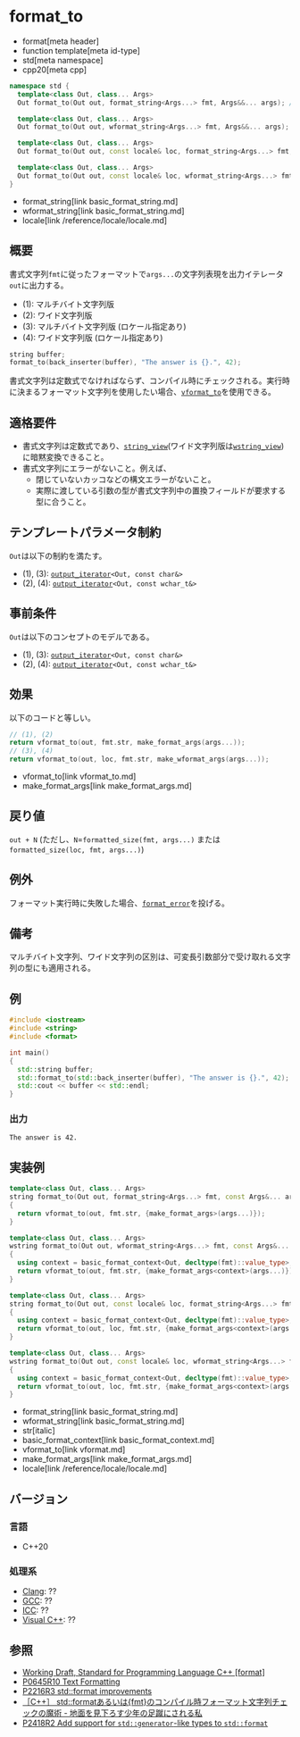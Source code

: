 # format_to

* format[meta header]
* function template[meta id-type]
* std[meta namespace]
* cpp20[meta cpp]

```cpp
namespace std {
  template<class Out, class... Args>
  Out format_to(Out out, format_string<Args...> fmt, Args&&... args); // (1)

  template<class Out, class... Args>
  Out format_to(Out out, wformat_string<Args...> fmt, Args&&... args); // (2)

  template<class Out, class... Args>
  Out format_to(Out out, const locale& loc, format_string<Args...> fmt, Args&&... args); // (3)

  template<class Out, class... Args>
  Out format_to(Out out, const locale& loc, wformat_string<Args...> fmt, Args&&... args); // (4)
}
```
* format_string[link basic_format_string.md]
* wformat_string[link basic_format_string.md]
* locale[link /reference/locale/locale.md]

## 概要

書式文字列`fmt`に従ったフォーマットで`args...`の文字列表現を出力イテレータ`out`に出力する。

* (1): マルチバイト文字列版
* (2): ワイド文字列版
* (3): マルチバイト文字列版 (ロケール指定あり)
* (4): ワイド文字列版 (ロケール指定あり)

```cpp
string buffer;
format_to(back_inserter(buffer), "The answer is {}.", 42);
```

書式文字列は定数式でなければならず、コンパイル時にチェックされる。実行時に決まるフォーマット文字列を使用したい場合、[`vformat_to`](vformat_to.md)を使用できる。

## 適格要件

* 書式文字列は定数式であり、[`string_view`](/reference/string_view/basic_string_view.md)(ワイド文字列版は[`wstring_view`](/reference/string_view/basic_string_view.md))に暗黙変換できること。
* 書式文字列にエラーがないこと。例えば、
    * 閉じていないカッコなどの構文エラーがないこと。
    * 実際に渡している引数の型が書式文字列中の置換フィールドが要求する型に合うこと。

## テンプレートパラメータ制約

`Out`は以下の制約を満たす。

* (1), (3): [`output_iterator`](/reference/iterator/output_iterator.md)`<Out, const char&>`
* (2), (4): [`output_iterator`](/reference/iterator/output_iterator.md)`<Out, const wchar_t&>`

## 事前条件

`Out`は以下のコンセプトのモデルである。

* (1), (3): [`output_iterator`](/reference/iterator/output_iterator.md)`<Out, const char&>`
* (2), (4): [`output_iterator`](/reference/iterator/output_iterator.md)`<Out, const wchar_t&>`

## 効果

以下のコードと等しい。

```cpp
// (1), (2)
return vformat_to(out, fmt.str, make_format_args(args...));
// (3), (4)
return vformat_to(out, loc, fmt.str, make_wformat_args(args...));
```
* vformat_to[link vformat_to.md]
* make_format_args[link make_format_args.md]

## 戻り値

`out + N` (ただし、`N`=`formatted_size(fmt, args...)` または `formatted_size(loc, fmt, args...)`)

## 例外

フォーマット実行時に失敗した場合、[`format_error`](format_error.md)を投げる。

## 備考

マルチバイト文字列、ワイド文字列の区別は、可変長引数部分で受け取れる文字列の型にも適用される。

## 例
```cpp example
#include <iostream>
#include <string>
#include <format>

int main()
{
  std::string buffer;
  std::format_to(std::back_inserter(buffer), "The answer is {}.", 42);
  std::cout << buffer << std::endl;
}
```

### 出力
```
The answer is 42.
```

## 実装例
```cpp
template<class Out, class... Args>
string format_to(Out out, format_string<Args...> fmt, const Args&... args)
{
  return vformat_to(out, fmt.str, {make_format_args>(args...)});
}

template<class Out, class... Args>
wstring format_to(Out out, wformat_string<Args...> fmt, const Args&... args)
{
  using context = basic_format_context<Out, decltype(fmt)::value_type>;
  return vformat_to(out, fmt.str, {make_format_args<context>(args...)});
}

template<class Out, class... Args>
string format_to(Out out, const locale& loc, format_string<Args...> fmt, const Args&... args)
{
  using context = basic_format_context<Out, decltype(fmt)::value_type>;
  return vformat_to(out, loc, fmt.str, {make_format_args<context>(args...)});
}

template<class Out, class... Args>
wstring format_to(Out out, const locale& loc, wformat_string<Args...> fmt, const Args&... args)
{
  using context = basic_format_context<Out, decltype(fmt)::value_type>;
  return vformat_to(out, loc, fmt.str, {make_format_args<context>(args...)});
}
```
* format_string[link basic_format_string.md]
* wformat_string[link basic_format_string.md]
* str[italic]
* basic_format_context[link basic_format_context.md]
* vformat_to[link vformat.md]
* make_format_args[link make_format_args.md]
* locale[link /reference/locale/locale.md]

## バージョン
### 言語
- C++20

### 処理系
- [Clang](/implementation.md#clang): ??
- [GCC](/implementation.md#gcc): ??
- [ICC](/implementation.md#icc): ??
- [Visual C++](/implementation.md#visual_cpp): ??

## 参照

* [Working Draft, Standard for Programming Language C++ [format]](https://timsong-cpp.github.io/cppwp/format)
* [P0645R10 Text Formatting](http://www.open-std.org/jtc1/sc22/wg21/docs/papers/2019/p0645r10.html)
* [P2216R3 std::format improvements](http://www.open-std.org/jtc1/sc22/wg21/docs/papers/2021/p2216r3.html)
* [［C++］ std::formatあるいは{fmt}のコンパイル時フォーマット文字列チェックの魔術 - 地面を見下ろす少年の足蹴にされる私](https://onihusube.hatenablog.com/entry/2021/07/01/195912)
* [P2418R2 Add support for `std::generator`-like types to `std::format`](https://www.open-std.org/jtc1/sc22/wg21/docs/papers/2021/p2418r2.html)

